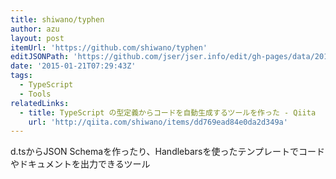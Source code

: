 ```yaml
---
title: shiwano/typhen
author: azu
layout: post
itemUrl: 'https://github.com/shiwano/typhen'
editJSONPath: 'https://github.com/jser/jser.info/edit/gh-pages/data/2015/01/index.json'
date: '2015-01-21T07:29:43Z'
tags:
  - TypeScript
  - Tools
relatedLinks:
  - title: TypeScript の型定義からコードを自動生成するツールを作った - Qiita
    url: 'http://qiita.com/shiwano/items/dd769ead84e0da2d349a'
---
```

d.tsからJSON Schemaを作ったり、Handlebarsを使ったテンプレートでコードやドキュメントを出力できるツール
